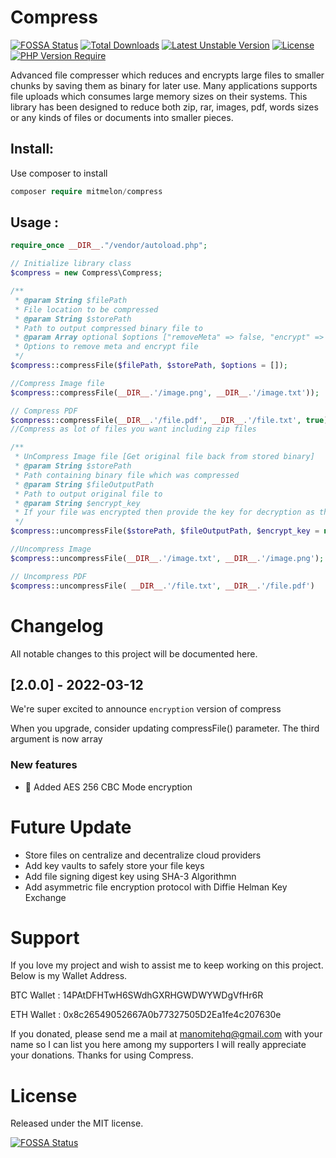# Compress
[![FOSSA Status](https://app.fossa.com/api/projects/git%2Bgithub.com%2Fmitmelon%2FCompress.svg?type=shield)](https://app.fossa.com/projects/git%2Bgithub.com%2Fmitmelon%2FCompress?ref=badge_shield) [![Total Downloads](http://poser.pugx.org/mitmelon/compress/downloads)](https://packagist.org/packages/mitmelon/compress) [![Latest Unstable Version](http://poser.pugx.org/mitmelon/compress/v/unstable)](https://packagist.org/packages/mitmelon/compress) [![License](http://poser.pugx.org/mitmelon/compress/license)](https://packagist.org/packages/mitmelon/compress) [![PHP Version Require](http://poser.pugx.org/mitmelon/compress/require/php)](https://packagist.org/packages/mitmelon/compress)

 Advanced file compresser which reduces and encrypts large files to smaller chunks by saving them as binary for later use. Many applications supports file uploads which consumes large memory sizes on their systems. This library has been designed to reduce both zip, rar, images, pdf, words sizes or any kinds of files or documents into smaller pieces.

## Install:
Use composer to install
```php
composer require mitmelon/compress
```

## Usage :

```php
require_once __DIR__."/vendor/autoload.php";

// Initialize library class
$compress = new Compress\Compress;

/**
 * @param String $filePath
 * File location to be compressed
 * @param String $storePath
 * Path to output compressed binary file to
 * @param Array optional $options ["removeMeta" => false, "encrypt" => false, "key" => "password"]
 * Options to remove meta and encrypt file
 */
$compress::compressFile($filePath, $storePath, $options = []);

//Compress Image file
$compress::compressFile(__DIR__.'/image.png', __DIR__.'/image.txt'));

// Compress PDF
$compress::compressFile(__DIR__.'/file.pdf', __DIR__.'/file.txt', true));
//Compress as lot of files you want including zip files

/**
 * UnCompress Image file [Get original file back from stored binary]
 * @param String $storePath
 * Path containing binary file which was compressed
 * @param String $fileOutputPath
 * Path to output original file to
 * @param String $encrypt_key
 * If your file was encrypted then provide the key for decryption as third argument
 */
$compress::uncompressFile($storePath, $fileOutputPath, $encrypt_key = null);

//Uncompress Image
$compress::uncompressFile(__DIR__.'/image.txt', __DIR__.'/image.png');

// Uncompress PDF
$compress::uncompressFile( __DIR__.'/file.txt', __DIR__.'/file.pdf')

```


# Changelog

All notable changes to this project will be documented here.

## [2.0.0] - 2022-03-12

We're super excited to announce `encryption` version of compress

When you upgrade, consider updating compressFile() parameter. The third argument is now array

### New features

  - 🌟 Added AES 256 CBC Mode encryption

# Future Update

* Store files on centralize and decentralize cloud providers
* Add key vaults to safely store your file keys
* Add file signing digest key using SHA-3 Algorithmn
* Add asymmetric file encryption protocol with Diffie Helman Key Exchange

# Support

If you love my project and wish to assist me to keep working on this project. Below is my Wallet Address.

BTC Wallet : 14PAtDFHTwH6SWdhGXRHGWDWYWDgVfHr6R

ETH Wallet : 0x8c26549052667A0b77327505D2Ea1fe4c207630e

If you donated, please send me a mail at manomitehq@gmail.com with your name so I can list you here among my supporters
I will really appreciate your donations. Thanks for using Compress.


# License

Released under the MIT license.

[![FOSSA Status](https://app.fossa.com/api/projects/git%2Bgithub.com%2Fmitmelon%2FCompress.svg?type=large)](https://app.fossa.com/projects/git%2Bgithub.com%2Fmitmelon%2FCompress?ref=badge_large)